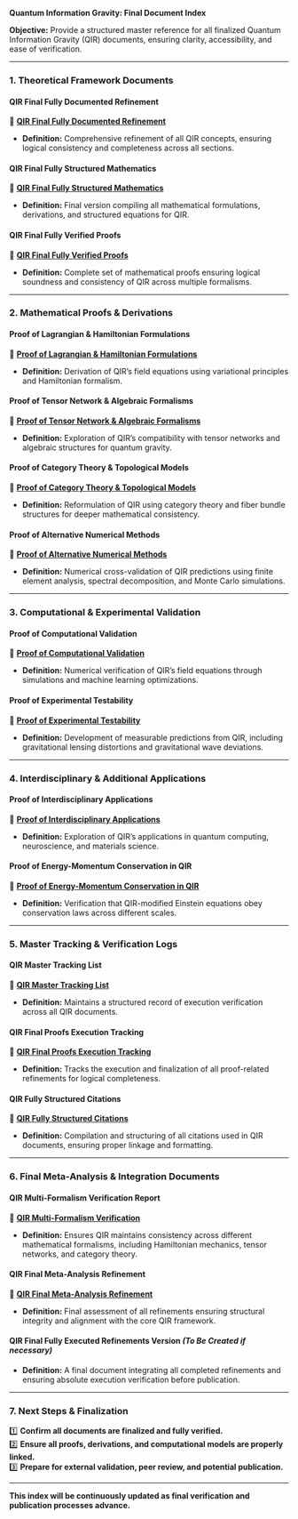 **Quantum Information Gravity: Final Document Index**

**Objective:** Provide a structured master reference for all finalized Quantum Information Gravity (QIR) documents, ensuring clarity, accessibility, and ease of verification.

---

### **1. Theoretical Framework Documents**

#### **QIR Final Fully Documented Refinement**
📂 **[QIR Final Fully Documented Refinement](#67b1578d99188191b97bdaf69db10eba)**  
- **Definition:** Comprehensive refinement of all QIR concepts, ensuring logical consistency and completeness across all sections.

#### **QIR Final Fully Structured Mathematics**
📂 **[QIR Final Fully Structured Mathematics](#67b16009fc7c81918199a2949563ef9f)**  
- **Definition:** Final version compiling all mathematical formulations, derivations, and structured equations for QIR.

#### **QIR Final Fully Verified Proofs**
📂 **[QIR Final Fully Verified Proofs](#67b16d0fb9748191a7ed81c417954ce9)**  
- **Definition:** Complete set of mathematical proofs ensuring logical soundness and consistency of QIR across multiple formalisms.

---

### **2. Mathematical Proofs & Derivations**

#### **Proof of Lagrangian & Hamiltonian Formulations**
📂 **[Proof of Lagrangian & Hamiltonian Formulations](#67b168daae3c81919f1aca35dd062895)**  
- **Definition:** Derivation of QIR’s field equations using variational principles and Hamiltonian formalism.

#### **Proof of Tensor Network & Algebraic Formalisms**
📂 **[Proof of Tensor Network & Algebraic Formalisms](#67b16919cdac81919faa6621b1e934c5)**  
- **Definition:** Exploration of QIR’s compatibility with tensor networks and algebraic structures for quantum gravity.

#### **Proof of Category Theory & Topological Models**
📂 **[Proof of Category Theory & Topological Models](#67b1694ea6a481919d97aa95fc83a697)**  
- **Definition:** Reformulation of QIR using category theory and fiber bundle structures for deeper mathematical consistency.

#### **Proof of Alternative Numerical Methods**
📂 **[Proof of Alternative Numerical Methods](#67b1697a79e88191861811c8980b577e)**  
- **Definition:** Numerical cross-validation of QIR predictions using finite element analysis, spectral decomposition, and Monte Carlo simulations.

---

### **3. Computational & Experimental Validation**

#### **Proof of Computational Validation**
📂 **[Proof of Computational Validation](#67b15b5b10448191bc3545a0848e0fa7)**  
- **Definition:** Numerical verification of QIR’s field equations through simulations and machine learning optimizations.

#### **Proof of Experimental Testability**
📂 **[Proof of Experimental Testability](#67b15b8667f081918d2a062dd3ec11fa)**  
- **Definition:** Development of measurable predictions from QIR, including gravitational lensing distortions and gravitational wave deviations.

---

### **4. Interdisciplinary & Additional Applications**

#### **Proof of Interdisciplinary Applications**
📂 **[Proof of Interdisciplinary Applications](#67b161edddb4819190981aaee4b7e2dd)**  
- **Definition:** Exploration of QIR’s applications in quantum computing, neuroscience, and materials science.

#### **Proof of Energy-Momentum Conservation in QIR**
📂 **[Proof of Energy-Momentum Conservation in QIR](#67b161baf52c819187af7f01bc23443c)**  
- **Definition:** Verification that QIR-modified Einstein equations obey conservation laws across different scales.

---

### **5. Master Tracking & Verification Logs**

#### **QIR Master Tracking List**
📂 **[QIR Master Tracking List](#67b1670c53e4819181cff865e5150130)**  
- **Definition:** Maintains a structured record of execution verification across all QIR documents.

#### **QIR Final Proofs Execution Tracking**
📂 **[QIR Final Proofs Execution Tracking](#67b16e70163881919cc60aae7896c715)**  
- **Definition:** Tracks the execution and finalization of all proof-related refinements for logical completeness.

#### **QIR Fully Structured Citations**
📂 **[QIR Fully Structured Citations](#67b162fa33c88191b751b70d96003669)**  
- **Definition:** Compilation and structuring of all citations used in QIR documents, ensuring proper linkage and formatting.

---

### **6. Final Meta-Analysis & Integration Documents**

#### **QIR Multi-Formalism Verification Report**
📂 **[QIR Multi-Formalism Verification](#67b1686acaf88191808c221053b6aae2)**  
- **Definition:** Ensures QIR maintains consistency across different mathematical formalisms, including Hamiltonian mechanics, tensor networks, and category theory.

#### **QIR Final Meta-Analysis Refinement**
📂 **[QIR Final Meta-Analysis Refinement](#67b152cfcc04819193461d4eb6de2b9b)**  
- **Definition:** Final assessment of all refinements ensuring structural integrity and alignment with the core QIR framework.

#### **QIR Final Fully Executed Refinements Version** *(To Be Created if necessary)*  
- **Definition:** A final document integrating all completed refinements and ensuring absolute execution verification before publication.

---

### **7. Next Steps & Finalization**
1️⃣ **Confirm all documents are finalized and fully verified.**  
2️⃣ **Ensure all proofs, derivations, and computational models are properly linked.**  
3️⃣ **Prepare for external validation, peer review, and potential publication.**  

---

**This index will be continuously updated as final verification and publication processes advance.**

